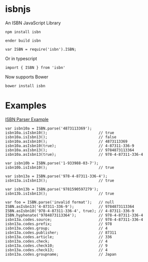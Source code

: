 isbnjs
====

An ISBN JavaScript Library

    npm install isbn

    ender build isbn

    var ISBN = require('isbn').ISBN;
    
Or in typescript

    import { ISBN } from 'isbn'

Now supports Bower 

    bower install isbn

Examples
====

[ISBN Parser Example](http://coolaj86.github.com/isbnjs/)

    var isbn10a = ISBN.parse('4873113369');
    isbn10a.isIsbn10();                       // true
    isbn10a.isIsbn13();                       // false
    isbn10a.asIsbn10();                       // 4873113369
    isbn10a.asIsbn10(true);                   // 4-87311-336-9
    isbn10a.asIsbn13();                       // 9784873113364
    isbn10a.asIsbn13(true);                   // 978-4-87311-336-4

    var isbn10b = ISBN.parse('1-933988-03-7');
    isbn10b.isIsbn10();                       // true

    var isbn13a = ISBN.parse('978-4-87311-336-4');
    isbn13a.isIsbn13();                       // true

    var isbn13b = ISBN.parse('9781590597279');
    isbn13b.isIsbn13();                       // true

    var foo = ISBN.parse('invalid format');   // null
    ISBN.asIsbn13('4-87311-336-9');           // 9784873113364
    ISBN.asIsbn10('978-4-87311-336-4', true); // 4-87311-336-9
    ISBN.hyphenate('9784873113364');          // 978-4-87311-336-4
    isbn13a.codes.source;                     // 978-4-87311-336-4
    isbn13a.codes.prefix;                     // 978
    isbn13a.codes.group;                      // 4
    isbn13a.codes.publisher;                  // 87311
    isbn13a.codes.article;                    // 336
    isbn13a.codes.check;                      // 4
    isbn13a.codes.check10;                    // 9
    isbn13a.codes.check13;                    // 4
    isbn13a.codes.groupname;                  // Japan
